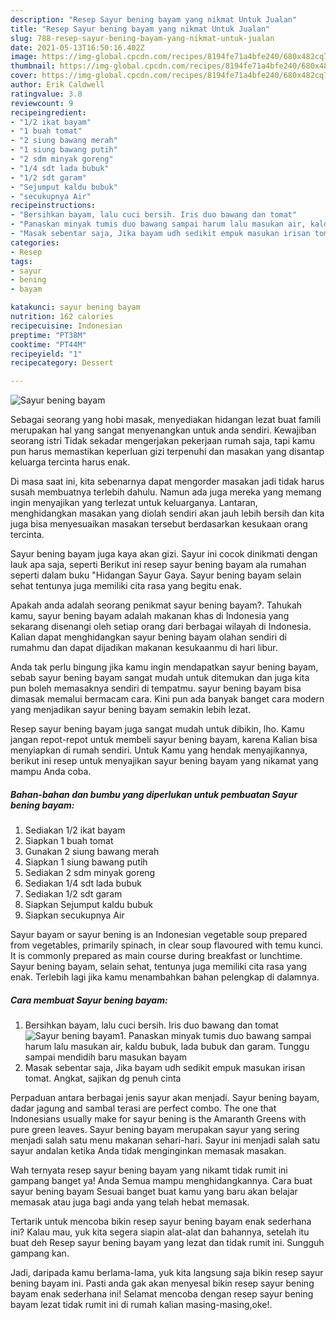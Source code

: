 ```yaml
---
description: "Resep Sayur bening bayam yang nikmat Untuk Jualan"
title: "Resep Sayur bening bayam yang nikmat Untuk Jualan"
slug: 788-resep-sayur-bening-bayam-yang-nikmat-untuk-jualan
date: 2021-05-13T16:50:16.402Z
image: https://img-global.cpcdn.com/recipes/8194fe71a4bfe240/680x482cq70/sayur-bening-bayam-foto-resep-utama.jpg
thumbnail: https://img-global.cpcdn.com/recipes/8194fe71a4bfe240/680x482cq70/sayur-bening-bayam-foto-resep-utama.jpg
cover: https://img-global.cpcdn.com/recipes/8194fe71a4bfe240/680x482cq70/sayur-bening-bayam-foto-resep-utama.jpg
author: Erik Caldwell
ratingvalue: 3.8
reviewcount: 9
recipeingredient:
- "1/2 ikat bayam"
- "1 buah tomat"
- "2 siung bawang merah"
- "1 siung bawang putih"
- "2 sdm minyak goreng"
- "1/4 sdt lada bubuk"
- "1/2 sdt garam"
- "Sejumput kaldu bubuk"
- "secukupnya Air"
recipeinstructions:
- "Bersihkan bayam, lalu cuci bersih. Iris duo bawang dan tomat"
- "Panaskan minyak tumis duo bawang sampai harum lalu masukan air, kaldu bubuk, lada bubuk dan garam. Tunggu sampai mendidih baru masukan bayam"
- "Masak sebentar saja, Jika bayam udh sedikit empuk masukan irisan tomat. Angkat, sajikan dg penuh cinta"
categories:
- Resep
tags:
- sayur
- bening
- bayam

katakunci: sayur bening bayam 
nutrition: 162 calories
recipecuisine: Indonesian
preptime: "PT38M"
cooktime: "PT44M"
recipeyield: "1"
recipecategory: Dessert

---
```



![Sayur bening bayam](https://img-global.cpcdn.com/recipes/8194fe71a4bfe240/680x482cq70/sayur-bening-bayam-foto-resep-utama.jpg)

Sebagai seorang yang hobi masak, menyediakan hidangan lezat buat famili merupakan hal yang sangat menyenangkan untuk anda sendiri. Kewajiban seorang istri Tidak sekadar mengerjakan pekerjaan rumah saja, tapi kamu pun harus memastikan keperluan gizi terpenuhi dan masakan yang disantap keluarga tercinta harus enak.

Di masa  saat ini, kita sebenarnya dapat mengorder masakan jadi tidak harus susah membuatnya terlebih dahulu. Namun ada juga mereka yang memang ingin menyajikan yang terlezat untuk keluarganya. Lantaran, menghidangkan masakan yang diolah sendiri akan jauh lebih bersih dan kita juga bisa menyesuaikan masakan tersebut berdasarkan kesukaan orang tercinta. 

Sayur bening bayam juga kaya akan gizi. Sayur ini cocok dinikmati dengan lauk apa saja, seperti Berikut ini resep sayur bening bayam ala rumahan seperti dalam buku &#34;Hidangan Sayur Gaya. Sayur bening bayam selain sehat tentunya juga memiliki cita rasa yang begitu enak.

Apakah anda adalah seorang penikmat sayur bening bayam?. Tahukah kamu, sayur bening bayam adalah makanan khas di Indonesia yang sekarang disenangi oleh setiap orang dari berbagai wilayah di Indonesia. Kalian dapat menghidangkan sayur bening bayam olahan sendiri di rumahmu dan dapat dijadikan makanan kesukaanmu di hari libur.

Anda tak perlu bingung jika kamu ingin mendapatkan sayur bening bayam, sebab sayur bening bayam sangat mudah untuk ditemukan dan juga kita pun boleh memasaknya sendiri di tempatmu. sayur bening bayam bisa dimasak memalui bermacam cara. Kini pun ada banyak banget cara modern yang menjadikan sayur bening bayam semakin lebih lezat.

Resep sayur bening bayam juga sangat mudah untuk dibikin, lho. Kamu jangan repot-repot untuk membeli sayur bening bayam, karena Kalian bisa menyiapkan di rumah sendiri. Untuk Kamu yang hendak menyajikannya, berikut ini resep untuk menyajikan sayur bening bayam yang nikamat yang mampu Anda coba.

<!--inarticleads1-->

##### Bahan-bahan dan bumbu yang diperlukan untuk pembuatan Sayur bening bayam:

1. Sediakan 1/2 ikat bayam
1. Siapkan 1 buah tomat
1. Gunakan 2 siung bawang merah
1. Siapkan 1 siung bawang putih
1. Sediakan 2 sdm minyak goreng
1. Sediakan 1/4 sdt lada bubuk
1. Sediakan 1/2 sdt garam
1. Siapkan Sejumput kaldu bubuk
1. Siapkan secukupnya Air


Sayur bayam or sayur bening is an Indonesian vegetable soup prepared from vegetables, primarily spinach, in clear soup flavoured with temu kunci. It is commonly prepared as main course during breakfast or lunchtime. Sayur bening bayam, selain sehat, tentunya juga memiliki cita rasa yang enak. Terlebih lagi jika kamu menambahkan bahan pelengkap di dalamnya. 

<!--inarticleads2-->

##### Cara membuat Sayur bening bayam:

1. Bersihkan bayam, lalu cuci bersih. Iris duo bawang dan tomat
<img src="https://img-global.cpcdn.com/steps/e0ed9f3136c524e1/160x128cq70/sayur-bening-bayam-langkah-memasak-1-foto.jpg" alt="Sayur bening bayam">1. Panaskan minyak tumis duo bawang sampai harum lalu masukan air, kaldu bubuk, lada bubuk dan garam. Tunggu sampai mendidih baru masukan bayam
1. Masak sebentar saja, Jika bayam udh sedikit empuk masukan irisan tomat. Angkat, sajikan dg penuh cinta


Perpaduan antara berbagai jenis sayur akan menjadi. Sayur bening bayam, dadar jagung and sambal terasi are perfect combo. The one that Indonesians usually make for sayur bening is the Amaranth Greens with pure green leaves. Sayur bening bayam merupakan sayur yang sering menjadi salah satu menu makanan sehari-hari. Sayur ini menjadi salah satu sayur andalan ketika Anda tidak menginginkan memasak masakan. 

Wah ternyata resep sayur bening bayam yang nikamt tidak rumit ini gampang banget ya! Anda Semua mampu menghidangkannya. Cara buat sayur bening bayam Sesuai banget buat kamu yang baru akan belajar memasak atau juga bagi anda yang telah hebat memasak.

Tertarik untuk mencoba bikin resep sayur bening bayam enak sederhana ini? Kalau mau, yuk kita segera siapin alat-alat dan bahannya, setelah itu buat deh Resep sayur bening bayam yang lezat dan tidak rumit ini. Sungguh gampang kan. 

Jadi, daripada kamu berlama-lama, yuk kita langsung saja bikin resep sayur bening bayam ini. Pasti anda gak akan menyesal bikin resep sayur bening bayam enak sederhana ini! Selamat mencoba dengan resep sayur bening bayam lezat tidak rumit ini di rumah kalian masing-masing,oke!.

